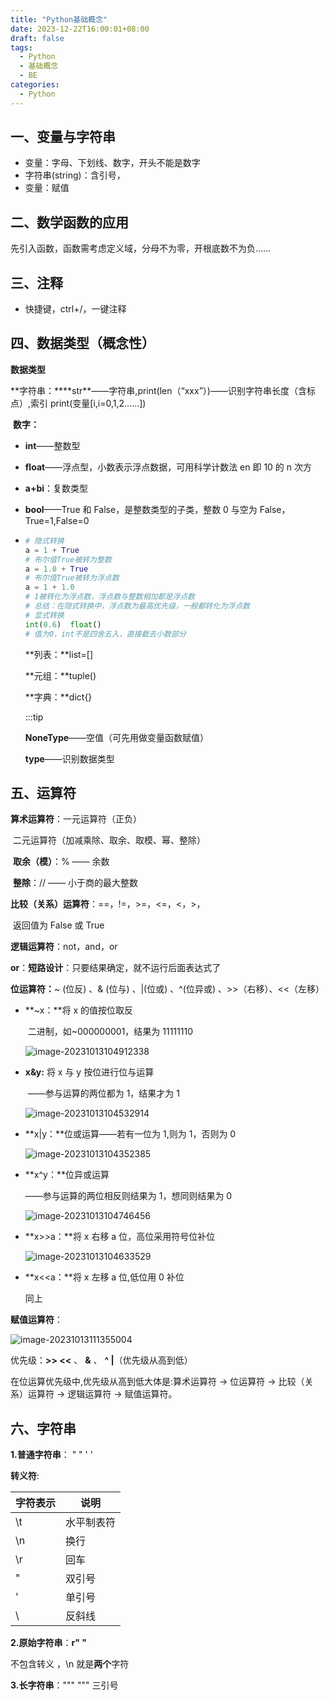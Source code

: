 ```yaml
---
title: "Python基础概念"
date: 2023-12-22T16:00:01+08:00
draft: false
tags:
  - Python
  - 基础概念
  - BE
categories:
  - Python
---
```


## 一、变量与字符串

- 变量：字母、下划线、数字，开头不能是数字
- 字符串(string)：含引号，
- 变量：赋值

## 二、数学函数的应用

先引入函数，函数需考虑定义域，分母不为零，开根底数不为负……

## 三、注释

- 快捷键，ctrl+/，一键注释

## 四、数据类型（概念性）

**数据类型**

​ **字符串：\*\***str\*\*——字符串,print(len（“xxx”）)——识别字符串长度（含标点）,索引 print(变量[i,i=0,1,2……])

​ **数字：**

- **int**——整数型

- **float**——浮点型，小数表示浮点数据，可用科学计数法 en 即 10 的 n 次方

- **a+bi**：复数类型

- **bool**——True 和 False，是整数类型的子类，整数 0 与空为 False，True=1,False=0

- ```python
  # 隐式转换
  a = 1 + True
  # 布尔值True被转为整数
  a = 1.0 + True
  # 布尔值True被转为浮点数
  a = 1 + 1.0
  # 1被转化为浮点数，浮点数与整数相加都是浮点数
  # 总结：在隐式转换中，浮点数为最高优先级，一般都转化为浮点数
  # 显式转换
  int(0.6)  float()
  # 值为0，int不是四舍五入，直接截去小数部分
  ```

  **列表：**list=[]

  **元组：**tuple()

  **字典：**dict{}

  :::tip

  **NoneType**——空值（可先用做变量函数赋值）

  **type**——识别数据类型

## 五、运算符

**算术运算符**：一元运算符（正负）

​ 二元运算符（加减乘除、取余、取模、幂、整除）

​ **取余（模）**：% —— 余数

​ **整除**：// —— 小于商的最大整数

**比较（关系）运算符**：==，!=，>=，<=，<，>，

​ 返回值为 False 或 True

**逻辑运算符**：not，and，or

**or**：**短路设计**：只要结果确定，就不运行后面表达式了

**位运算符：**~ (位反) 、& (位与) 、|(位或) 、^(位异或) 、>>（右移）、<<（左移）

- **~x：**将 x 的值按位取反

  ​ 二进制，如~000000001，结果为 11111110

  ![image-20231013104912338](https://minio-api.amjacks.cn/hjs/image-20231013104912338.png)

- **x&y:** 将 x 与 y 按位进行位与运算

  ​ ——参与运算的两位都为 1，结果才为 1

  ![image-20231013104532914](https://minio-api.amjacks.cn/hjs/image-20231013104532914.png)

- **x|y：**位或运算——若有一位为 1,则为 1，否则为 0

  ![image-20231013104352385](https://minio-api.amjacks.cn/hjs/image-20231013104352385.png)

- **x^y：**位异或运算

  ——参与运算的两位相反则结果为 1，想同则结果为 0

  ![image-20231013104746456](https://minio-api.amjacks.cn/hjs/image-20231013104746456.png)

- **x>>a：**将 x 右移 a 位，高位采用符号位补位

  ![image-20231013104633529](https://minio-api.amjacks.cn/hjs/image-20231013104633529.png)

- **x<<a：**将 x 左移 a 位,低位用 0 补位

  同上

**赋值运算符**：

![image-20231013111355004](https://minio-api.amjacks.cn/hjs/image-20231013111355004.png)

优先级：**>> <<** 、 **&** 、 **^ |**（优先级从高到低）

在位运算优先级中,优先级从高到低大体是:算术运算符 → 位运算符 → 比较（关系）运算符 → 逻辑运算符 → 赋值运算符。

## 六、字符串

**1.普通字符串**： " " ' '

**转义符**:

| 字符表示 | 说明       |
| -------- | ---------- |
| \t       | 水平制表符 |
| \n       | 换行       |
| \r       | 回车       |
| \"       | 双引号     |
| \'       | 单引号     |
| \\       | 反斜线     |

**2.原始字符串**：**r" "**

不包含转义 ，\n 就是**两个**字符

**3.长字符串**：""" """ 三引号
